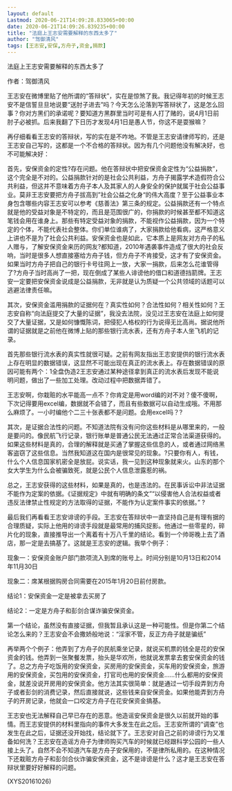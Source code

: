 ```yaml
---
layout: default
Lastmod: 2020-06-21T14:09:28.833065+00:00
date: 2020-06-21T14:09:26.839235+00:00
title: "法庭上王志安需要解释的东西太多了"
author: "驾御清风"
tags: [王志安,安保,方舟子,资金,捐款]
---
```


法庭上王志安需要解释的东西太多了

作者：驾御清风

王志安在微博里贴了他所谓的“答辩状”，实在是惊煞了我。我记得年初的时候王志安不是信誓旦旦地说要“送肘子进去”吗？今天怎么沦落到写答辩状了，这是怎么回事？你对方黑们的承诺呢？要知道方黑群里当时可是有人打了赌的，说4月1日前肘子必被抓。后来我翻了下日历才发现4月1日是愚人节，你这不是耍猴嘛？

再仔细看看王志安的答辩状，写的实在是不咋地。不管是王志安请律师写的，还是王志安自己写的，这都是一个不合格的答辩状。因为有几个问题他没有解决好，也不可能解决好：

首先，安保资金的定性?存在问题。他在答辩状中把安保资金定性为“公益捐款”，这个完全是不对的。公益捐款针对的是社会公共利益，方舟子揭露学术造假符合公共利益，但这并不意味着方舟子本人及其家人的人身安全的保护就属于社会公益事业。莫非王志安要把方舟子拔高到”社会公益之化身“的伟大高度？至于公益事业本身包含哪些内容王志安可以参考《慈善法》第三条的规定。公益捐款还有一个特点就是他的受益对象是不特定的，而且是范围很广的，你捐款的时候甚至都不知道这笔钱会用在谁身上。那些有特定受益对象的捐款，不能视作公益捐款，因为一个特定的个体，不能代表社会整体。你们单位谁病了，大家捐款给他看病，这严格意义上讲也不是为了社会公共利益。安保资金也是如此，它本质上是网友对方舟子的私人赠与，了解安保资金来历的网友?都知道，2010年遇袭事件造成了很大的社会反响，当时是很多人想直接塞给方舟子钱，但方舟子不肯接受，这才有了安保资金。如果当时方舟子把自己的银行卡号往网上一放，大家一捐款，后来怎么花谁管得了?方舟子当时高尚了一把，现在倒成了某些人诽谤他的借口和道德挡箭牌。王志安一定要把安保资金说成是公益捐款，无非就是认为质疑一个公共领域的话题可以逃避法律责任嘛。

其次，安保资金滥用捐款的证据何在？真实性如何？合法性如何？相关性如何？王志安自称“向法庭提交了大量的证据”，我没去法院，没见过王志安在法庭上如何提交了大量证据，又是如何慷慨陈词，把侵犯人格权的行为说得无比高尚。据说他所谓的证据就是之前他在微博上贴的那些银行流水表，还有方舟子本人坐飞机的记录。

首先那些银行流水表的真实性就很可疑。之前有网友指出王志安提供的银行流水表上存在明显的数据错误，这显然不可能出现在真正的流水表上。存在数据错误的原因可能有两个：1全盘伪造2王志安通过某种途径拿到真正的流水表后发现不能说明问题，做出了一些加工处理。改动过程中把数据弄错了。

王志安啊，你栽赃的水平能高一点不？你肯定是用word编的对不对？傻不傻啊，下次记得要用excel编，数据就不会错了，而且有些数据可以自动生成哦。不用那么麻烦了。一小时编他个二三十张表都不是问题。会用excel吗？?

其次，是证据合法性的问题。不知道法院有没有问你这些材料是从哪里来的，一般是要问的。像民航飞行记录，银行账单是普通公民无法通过正常合法渠道获得的。如果这些材料是真的，合理的解释就是买通了掌握这些信息的人，或者通过网络黑客盗窃了这些信息。当然我知道这在国内是很常见的现象。?只要你有人，有钱，什么个人信息国家机密全是放屁。说实话，我一见到这种现象就来火。山东的那个女大学生为什么会被骗致死，就是公民个人信息泄露惹的祸。

总之，王志安获得的这些材料，如果是真的，也是违法的。在民事诉讼中非法证据不能作为定案的依据。《证据规定》中就有明确的条文”“以侵害他人合法权益或者违反法律禁止性规定的方法取得的证据，不能作为认定案件事实的依据。” ?

最后我们再看看王志安诽谤的手段。王志安在答辩状中一直坚持自己是有理有据的合理质疑，实际上他用的诽谤手段就是最常用的捕风捉影。他通过一些零星的，碎片化的现象，直接推导出一个离着有十万八千里的结论。看到一个帅哥晚上去了酒店，那一定是去搞基了。这就是王志安的逻辑。我举个例子：

现象一：安保资金账户部门款项流入到席的账号上。时间分别是10月13日和2014年11月30日

现象二：席某根据购房合同需要在2015年1月20日前付房款。

结论1：安保资金一定是被拿去买房了

结论2：一定是方舟子和彭剑合谋诈骗安保资金。

第一个结论，虽然没有直接证据，但我暂且承认这是一种可能性。但是你第二个结论怎么来的？王志安会不会撒娇般地说：“淫家不管，反正方舟子就是骗纸”

再举两个个例子：他弄到了方舟子的民航乘坐记录，就说买机票的钱全是花的安保资金的钱。他弄到一张聚餐发票，抬头是华欢所，他就说发票拿去套安保资金的钱了。总之方舟子吃饭用的安保资金，买房用的安保资金，买车用的安保资金，旅游用的安保资金，买包用的安保资金，打官司也用的安保资金……什么都用的安保资金，就差没说开房用的安保资金。他方法其实很简单：就是通过一切手段弄到方舟子或者彭剑的消费记录，然后直接就说，这些钱来自安保资金。如果他能弄到方舟子的开房记录，他就会一口咬定方舟子在花安保资金搞基。

王志安也无法解释自己早已存在的恶意。他造谣安保资金是很久以前就开始的事情。而王志安提供的材料里指向的事件大多发生在此之后。王志安所谓的“调查”也发生在此之后，证据还没开始找，结论就下了。王志安对自己之前的诽谤行为又准备如何洗？王志安在造谣方舟子为律师购买汽车的时候就已经跟科学公园的一些人接上头了。自然不会不知道汽车是方舟子安保用的，不是律所私用的。在这种情况下还栽赃方舟子和彭剑合伙诈骗安保资金，这不是诽谤是什么？这才是王志安在答辩状里要好好解释的问题。

(XYS20161026)


